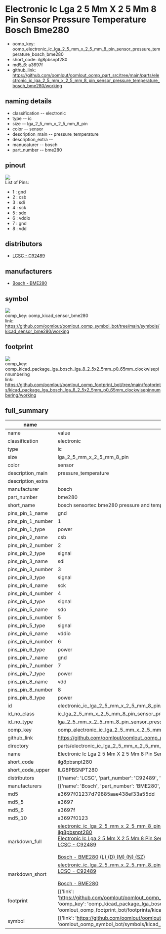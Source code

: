 # Electronic Ic Lga 2 5 Mm X 2 5 Mm 8 Pin Sensor Pressure Temperature Bosch Bme280

  
* oomp_key: oomp_electronic_ic_lga_2_5_mm_x_2_5_mm_8_pin_sensor_pressure_temperature_bosch_bme280 
* short_code: ilg8pbsnpt280
* md5_6: a3697f  
* github_link: https://github.com/oomlout/oomlout_oomp_part_src/tree/main/parts/electronic_ic_lga_2_5_mm_x_2_5_mm_8_pin_sensor_pressure_temperature_bosch_bme280/working  
## naming details
* classification -- electronic
* type -- ic
* size -- lga_2_5_mm_x_2_5_mm_8_pin
* color -- sensor
* description_main -- pressure_temperature
* description_extra -- 
* manucaturer -- bosch
* part_number -- bme280
## pinout
![](working_pinout_600.png)  
List of Pins:

* 1 : gnd
* 2 : csb
* 3 : sdi
* 4 : sck
* 5 : sdo
* 6 : vddio
* 7 : gnd
* 8 : vdd
## distributors
* [LCSC - C92489](https://lcsc.com/product-detail/C92489.html)  

## manufacturers
* [Bosch - BME280](https://www.sensortek.com.tw/index.php/en/products/mems-sensor/)  

## symbol

![](symbol/0/working/working_600.png)  
oomp_key: oomp_kicad_sensor_bme280  
link: https://github.com/oomlout/oomlout_oomp_symbol_bot/tree/main/symbols/kicad_sensor_bme280/working  

## footprint

![](footprint/0/working/working_600.png)  
oomp_key: oomp_kicad_package_lga_bosch_lga_8_2_5x2_5mm_p0_65mm_clockwisepinnumbering  
link: https://github.com/oomlout/oomlout_oomp_footprint_bot/tree/main/footprints/kicad_package_lga_bosch_lga_8_2_5x2_5mm_p0_65mm_clockwisepinnumbering/working  

## full_summary
| name | value | 
| --- | --- | 
| name | value | 
| classification | electronic | 
| type | ic | 
| size | lga_2_5_mm_x_2_5_mm_8_pin | 
| color | sensor | 
| description_main | pressure_temperature | 
| description_extra |  | 
| manufacturer | bosch | 
| part_number | bme280 | 
| short_name | bosch sensortec bme280 pressure and temperature sensor | 
| pins_pin_1_name | gnd | 
| pins_pin_1_number | 1 | 
| pins_pin_1_type | power | 
| pins_pin_2_name | csb | 
| pins_pin_2_number | 2 | 
| pins_pin_2_type | signal | 
| pins_pin_3_name | sdi | 
| pins_pin_3_number | 3 | 
| pins_pin_3_type | signal | 
| pins_pin_4_name | sck | 
| pins_pin_4_number | 4 | 
| pins_pin_4_type | signal | 
| pins_pin_5_name | sdo | 
| pins_pin_5_number | 5 | 
| pins_pin_5_type | signal | 
| pins_pin_6_name | vddio | 
| pins_pin_6_number | 6 | 
| pins_pin_6_type | power | 
| pins_pin_7_name | gnd | 
| pins_pin_7_number | 7 | 
| pins_pin_7_type | power | 
| pins_pin_8_name | vdd | 
| pins_pin_8_number | 8 | 
| pins_pin_8_type | power | 
| id | electronic_ic_lga_2_5_mm_x_2_5_mm_8_pin_sensor_pressure_temperature_bosch_bme280 | 
| id_no_class | ic_lga_2_5_mm_x_2_5_mm_8_pin_sensor_pressure_temperature_bosch_bme280 | 
| id_no_type | lga_2_5_mm_x_2_5_mm_8_pin_sensor_pressure_temperature_bosch_bme280 | 
| oomp_key | oomp_electronic_ic_lga_2_5_mm_x_2_5_mm_8_pin_sensor_pressure_temperature_bosch_bme280 | 
| github_link | https://github.com/oomlout/oomlout_oomp_part_src/tree/main/parts/electronic_ic_lga_2_5_mm_x_2_5_mm_8_pin_sensor_pressure_temperature_bosch_bme280/working | 
| directory | parts/electronic_ic_lga_2_5_mm_x_2_5_mm_8_pin_sensor_pressure_temperature_bosch_bme280 | 
| name | Electronic Ic Lga 2 5 Mm X 2 5 Mm 8 Pin Sensor Pressure Temperature Bosch Bme280 | 
| short_code | ilg8pbsnpt280 | 
| short_code_upper | ILG8PBSNPT280 | 
| distributors | [{'name': 'LCSC', 'part_number': 'C92489', 'link': 'https://lcsc.com/product-detail/C92489.html', 'id': 'distributor_lcsc'}] | 
| manufacturers | [{'name': 'Bosch', 'part_number': 'BME280', 'link': 'https://www.sensortek.com.tw/index.php/en/products/mems-sensor/', 'id': 'manufacturer_bosch'}] | 
| md5 | a3697f01237d79885aae438ef33a55dd | 
| md5_5 | a3697 | 
| md5_6 | a3697f | 
| md5_10 | a3697f0123 | 
| markdown_full | [electronic_ic_lga_2_5_mm_x_2_5_mm_8_pin_sensor_pressure_temperature_bosch_bme280](https://github.com/oomlout/oomlout_oomp_part_src/tree/main/parts/electronic_ic_lga_2_5_mm_x_2_5_mm_8_pin_sensor_pressure_temperature_bosch_bme280/working)<br>[ilg8pbsnpt280](https://github.com/oomlout/oomlout_oomp_part_src/tree/main/parts/electronic_ic_lga_2_5_mm_x_2_5_mm_8_pin_sensor_pressure_temperature_bosch_bme280/working)<br>[Electronic Ic Lga 2 5 Mm X 2 5 Mm 8 Pin Sensor Pressure Temperature Bosch Bme280](https://github.com/oomlout/oomlout_oomp_part_src/tree/main/parts/electronic_ic_lga_2_5_mm_x_2_5_mm_8_pin_sensor_pressure_temperature_bosch_bme280/working)<br>[LCSC - C92489<br>](https://lcsc.com/product-detail/C92489.html)<br>[Bosch - BME280](https://www.sensortek.com.tw/index.php/en/products/mems-sensor/) [(L)  ](https://www.lcsc.com/search?q=BME280)[(D)  ](https://www.digikey.com/en/products?keywords=BME280)[(M)  ](https://www.mouser.com/Search/Refine?Keyword=BME280)[(N)  ](https://www.newark.com/search?st=BME280)[(SZ)  ](https://so.szlcsc.com/global.html?k=BME280)<br> | 
| markdown_short | [electronic_ic_lga_2_5_mm_x_2_5_mm_8_pin_sensor_pressure_temperature_bosch_bme280](https://github.com/oomlout/oomlout_oomp_part_src/tree/main/parts/electronic_ic_lga_2_5_mm_x_2_5_mm_8_pin_sensor_pressure_temperature_bosch_bme280/working)<br>[LCSC - C92489<br>](https://lcsc.com/product-detail/C92489.html)<br>[Bosch - BME280](https://www.sensortek.com.tw/index.php/en/products/mems-sensor/) | 
| footprint | [{'link': 'https://github.com/oomlout/oomlout_oomp_footprint_bot/tree/main/foootprntss/kicad_package_lga_bosch_lga_8_2_5x2_5mm_p0_65mm_clockwisepinnumbering', 'oomp_key': 'oomp_kicad_package_lga_bosch_lga_8_2_5x2_5mm_p0_65mm_clockwisepinnumbering', 'directory': 'oomlout_oomp_footprint_bot/footprints/kicad_package_lga_bosch_lga_8_2_5x2_5mm_p0_65mm_clockwisepinnumbering//working/working.kicad_mod'}] | 
| symbol | [{'link': 'https://github.com/oomlout/oomlout_oomp_symbol_bot/tree/main/symbols/kicad_sensor_bme280', 'oomp_key': 'oomp_kicad_sensor_bme280', 'directory': 'oomlout_oomp_symbol_bot/symbols/kicad_sensor_bme280//working/working.kicad_sym'}] | 
